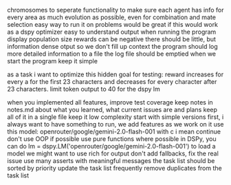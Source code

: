 chromosomes to seperate functionality to make sure each agent has info for every area
as much evolution as possible, even for combination and mate selection
easy way to run it on problems
would be great if this would work as a dspy optimizer
easy to understand output when running the program
display population size
rewards can be negative
there should be little, but information dense otput so we don't fill up context
the program should log more detailed information to a file
the log file should be emptied when we start the program
keep it simple


as a task i want to optimize this hidden goal for testing: reward increases for every a for the first 23 characters and decreases for every character after 23 characters. limit token output to 40 for the dspy lm


when you implemented all features, improve test coverage
keep notes in notes.md about what you learned, what current issues are and plans
keep all of it in a single file
keep it low complexity
start with simple versions first, i always want to have something to run, we add features as we work on it
use this model: openrouter/google/gemini-2.0-flash-001
with c i mean continue
don't use OOP if possible
use pure functions where possible
in DSPy, you can do lm = dspy.LM('openrouter/google/gemini-2.0-flash-001') to load a model
we might want to use rich for output
don't add fallbacks, fix the real issue
use many asserts with meaningful messages
the task list should be sorted by priority
update the task list frequently
remove duplicates from the task list 




